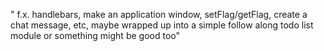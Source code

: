 
" f.x. handlebars, make an application window, setFlag/getFlag, create a chat message, etc, maybe wrapped up into a simple follow along todo list module or something might be good too"
